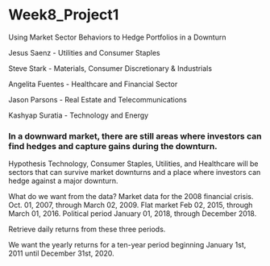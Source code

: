 # Week8_Project1

Using Market Sector Behaviors to Hedge Portfolios in a Downturn

Jesus Saenz - Utilities and Consumer Staples

Steve Stark - Materials, Consumer Discretionary & Industrials

Angelita Fuentes - Healthcare and Financial Sector

Jason Parsons - Real Estate and Telecommunications

Kashyap Suratia - Technology and Energy

### In a downward market, there are still areas where investors can find hedges and capture gains during the downturn. 

Hypothesis
Technology, Consumer Staples, Utilities, and Healthcare will be sectors that can survive market downturns and a place where investors can hedge against a major downturn. 

What do we want from the data?
Market data for the 2008 financial crisis. Oct. 01, 2007, through March 02, 2009.
Flat market Feb 02, 2015, through March 01, 2016.
Political period January 01, 2018, through December 2018.

Retrieve daily returns from these three periods. 

We want the yearly returns for a ten-year period beginning January 1st, 2011 until December 31st, 2020.
